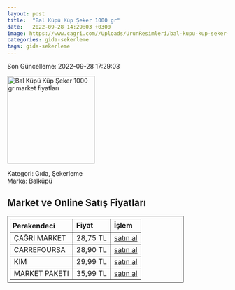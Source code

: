 ```yaml
---
layout: post
title:  "Bal Küpü Küp Şeker 1000 gr"
date:   2022-09-28 14:29:03 +0300
image: https://www.cagri.com//Uploads/UrunResimleri/bal-kupu-kup-seker-1000-gr-50c8.jpg
categories: gida-sekerleme
tags: gida-sekerleme
---
```


Son Güncelleme: 2022-09-28 17:29:03

<img src="https://www.cagri.com//Uploads/UrunResimleri/bal-kupu-kup-seker-1000-gr-50c8.jpg" width="200" alt="Bal Küpü Küp Şeker 1000 gr market fiyatları" />

Kategori: Gıda, Şekerleme
<br />
Marka: Balküpü

<h2>Market ve Online Satış Fiyatları</h2>

<table border="1" style="padding: 5px;width:80%;">
  <tr>
    <td style="padding: 5px;"><strong>Perakendeci</strong></td>
    <td><strong>Fiyat</strong></td>
    <td><strong>İşlem</strong></td>
  </tr>
  <tr>
              <td title="Çağrı Market">ÇAĞRI MARKET</td>
              <td>28,75 TL</td>
              <td><a title="Çağrı Market" target="_blank" href="https://www.cagri.com/bal-kupu-kup-seker-1000-gr">satın al</a></td>
            </tr><tr>
              <td title="CarrefourSA">CARREFOURSA</td>
              <td>28,90 TL</td>
              <td><a title="CarrefourSA" target="_blank" href="https://www.carrefoursa.com/bal-kupu-kup-seker-1000-g-p-30100002">satın al</a></td>
            </tr><tr>
              <td title="Kim">KIM</td>
              <td>29,99 TL</td>
              <td><a title="Kim" target="_blank" href="https://www.kimgeldi.com/balkupu-kesme-seker-1000-gr">satın al</a></td>
            </tr><tr>
              <td title="Market Paketi">MARKET PAKETI</td>
              <td>35,99 TL</td>
              <td><a title="Market Paketi" target="_blank" href="https://www.marketpaketi.com.tr/balkupu-1000-gr-kup-seker-360-adet-p-538056">satın al</a></td>
            </tr>
</table>
